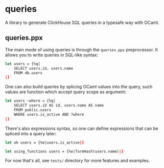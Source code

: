# queries

A library to generate ClickHouse SQL queries in a typesafe way with OCaml.

## queries.ppx

The main mode of using queries is through the `queries.ppx` preprocessor. It
allows you to write queries in SQL-like syntax:
```ocaml
let users = {%q|
    SELECT users.id, users.name
    FROM db.users
|}
```

One can also build queries by splicing OCaml values into the query, such values
are function which accept query scope as argument:
```ocaml
let users ~where = {%q|
    SELECT users.id AS id, users.name AS name
    FROM public.users
    WHERE users.is_active AND ?where
|}
```

There's also expressions syntax, so one can define expressions that can be
spliced into a query later:
```ocaml
let ok users = {%e|users.is_active|}

let using_functions users = {%e|farmHash(users.name)|}
```

For now that's all, see `tests/` directory for more features and examples.
